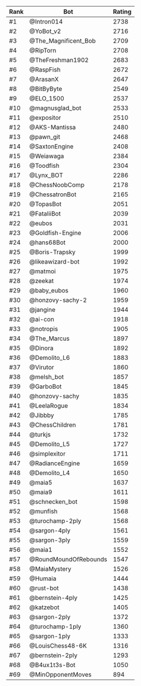 Rank|Bot|Rating
---|---|---
#1|@Intron014|2738
#2|@YoBot_v2|2716
#3|@The_Magnificent_Bob|2709
#4|@RipTorn|2708
#5|@TheFreshman1902|2683
#6|@RaspFish|2672
#7|@ArasanX|2647
#8|@BitByByte|2549
#9|@ELO_1500|2537
#10|@magnusglad_bot|2533
#11|@expositor|2510
#12|@AKS-Mantissa|2480
#13|@pawn_git|2468
#14|@SaxtonEngine|2408
#15|@Weiawaga|2384
#16|@Toodfish|2304
#17|@Lynx_BOT|2286
#18|@ChessNoobComp|2178
#19|@ChessatronBot|2165
#20|@TopasBot|2051
#21|@FataliiBot|2039
#22|@eubos|2031
#23|@Goldfish-Engine|2006
#24|@hans68Bot|2000
#25|@Boris-Trapsky|1999
#26|@likeawizard-bot|1992
#27|@matmoi|1975
#28|@zeekat|1974
#29|@baby_eubos|1960
#30|@honzovy-sachy-2|1959
#31|@jangine|1944
#32|@ai-con|1918
#33|@notropis|1905
#34|@The_Marcus|1897
#35|@Dinora|1892
#36|@Demolito_L6|1883
#37|@Virutor|1860
#38|@melsh_bot|1857
#39|@GarboBot|1845
#40|@honzovy-sachy|1835
#41|@LeelaRogue|1834
#42|@Jibbby|1785
#43|@ChessChildren|1781
#44|@turkjs|1732
#45|@Demolito_L5|1727
#46|@simplexitor|1711
#47|@RadianceEngine|1659
#48|@Demolito_L4|1650
#49|@maia5|1637
#50|@maia9|1611
#51|@schnecken_bot|1598
#52|@munfish|1568
#53|@turochamp-2ply|1568
#54|@sargon-4ply|1561
#55|@sargon-3ply|1559
#56|@maia1|1552
#57|@RoundMoundOfRebounds|1547
#58|@MaiaMystery|1526
#59|@Humaia|1444
#60|@rust-bot|1438
#61|@bernstein-4ply|1425
#62|@katzebot|1405
#63|@sargon-2ply|1372
#64|@turochamp-1ply|1360
#65|@sargon-1ply|1333
#66|@LouisChess48-6K|1316
#67|@bernstein-2ply|1293
#68|@B4ux1t3s-Bot|1050
#69|@MinOpponentMoves|894

